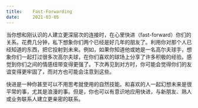 ```yaml
---
title:    Fast-Forwarding
date:     2021-03-05
---
```


当你想和刚认识的人建立更深层次的连接时，在心里快进（fast-forward）你们的关系。花费几分钟，私下想象你们两个已经是好几年的朋友了。利用你对那个人已经知道的东西，把它投射到未来。例如，如果你知道他或她是一名高尔夫球手，想象你们一起打过很多次高尔夫球，在你们喜欢的球场上分享了许多积极的经验。感觉到你们之间的情感纽带变得更强了。下次再见到对方时，你可能会觉得你们的友谊变得更牢固了，而对方也可能会注意到这些。

快进是一种你甚至可以不用思考就使用的自然技能。和喜欢的人一起幻想未来是很平常的事，尤其是浪漫的事。但是，你也可以有意识地应用快进，与新朋友、熟人或业务联系人建立更亲密的联系。
